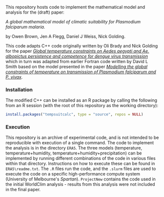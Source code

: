 This repository hosts code to implement the mathematical model and analysis for the (draft) paper:

*A global mathematical model of climatic suitability for Plasmodium falciparum malaria.*

by Owen Brown, Jen A Flegg, Daniel J Weiss, Nick Golding.

This code adapts C++ code originally written by Oli Brady and Nick Golding for the paper [*Global temperature constraints on Aedes aegypti and Ae. albopictus persistence and competence for dengue virus transmission*](https://doi.org/10.1186/1756-3305-7-338) which in turn was adapted from earlier Fortran code written by David L Smith based on the model presented in the paper [*Modelling the global constraints of temperature on transmission of Plasmodium falciparum and P. vivax*](https://doi.org/10.1186/1756-3305-4-92).

### Installation

The modified C++ can be installed as an R package by calling the following from an R session (with the root of this repository as the working directory):
```r
install.packages("tempsuitcalc", type = "source", repos = NULL)
```

### Execution

This repository is an archive of experimental code, and is not intended to be reproducible with execution of a single command. The code to implement the analysis is in the directory `ERA5`. The three models (temperature, temperature+humidity, temperature+humidity+precipitation) can be implemented by running different combinations of the code in various files within that directory. Instructions on how to execute these can be found in `ERA5\readme.txt`. The `.R` files run the code, and the `.slurm` files are used to execute the code on a specific high-performance compute system (University of Melbourne's *Spartan*). `ProjectNew` contains the code used in the initial WorldClim analysis - results from this analysis were not included in the final paper.

